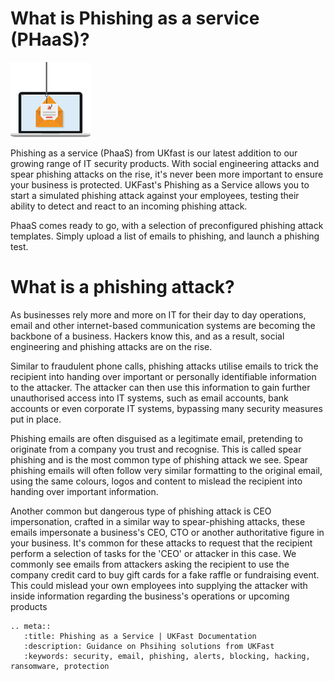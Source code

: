 # What is Phishing as a service (PHaaS)?

![hwo-it-works](files/phishing128.png)

Phishing as a service (PhaaS) from UKfast is our latest addition to our growing range of IT security products. With social engineering attacks and spear phishing attacks on the rise, it's never been more important to ensure your business is protected. UKFast's Phishing as a Service allows you to start a simulated phishing attack against your employees, testing their ability to detect and react to an incoming phishing attack.

PhaaS comes ready to go, with a selection of preconfigured phishing attack templates. Simply upload a list of emails to phishing, and launch a phishing test.

# What is a phishing attack?

As businesses rely more and more on IT for their day to day operations, email and other internet-based communication systems are becoming the backbone of a business. Hackers know this, and as a result, social engineering and phishing attacks are on the rise.

Similar to fraudulent phone calls, phishing attacks utilise emails to trick the recipient into handing over important or personally identifiable information to the attacker. The attacker can then use this information to gain further unauthorised access into IT systems, such as email accounts, bank accounts or even corporate IT systems, bypassing many security measures put in place.

Phishing emails are often disguised as a legitimate email, pretending to originate from a company you trust and recognise. This is called spear phishing and is the most common type of phishing attack we see. Spear phishing emails will often follow very similar formatting to the original email, using the same colours, logos and content to mislead the recipient into handing over important information.

Another common but dangerous type of phishing attack is CEO impersonation, crafted in a similar way to spear-phishing attacks, these emails impersonate a business's CEO, CTO or another authoritative figure in your business. It's common for these attacks to request that the recipient perform a selection of tasks for the 'CEO' or attacker in this case. We commonly see emails from attackers asking the recipient to use the company credit card to buy gift cards for a fake raffle or fundraising event. This could mislead your own employees into supplying the attacker with inside information regarding the business's operations or upcoming products

```eval_rst
.. meta::
   :title: Phishing as a Service | UKFast Documentation
   :description: Guidance on Phsihing solutions from UKFast
   :keywords: security, email, phishing, alerts, blocking, hacking, ransomware, protection
```
